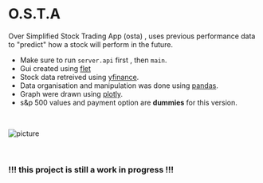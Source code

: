 # O.S.T.A

Over Simplified Stock Trading App (osta) , uses previous performance data to "predict" how a stock will perform in the future.
- Make sure to run `server.api` first , then `main`.
- Gui created using [flet](https://flet.dev/)
- Stock data retreived using [yfinance](https://pypi.org/project/yfinance/).
- Data organisation and manipulation was done using [pandas](https://pandas.pydata.org/).
- Graph were drawn using [plotly](https://plotly.com/).
- s&p 500 values and payment option are **dummies** for this version.
<br>

![picture](https://user-images.githubusercontent.com/72461398/210205638-fd184fab-dfa2-4c5d-83ec-cfc1ead8e284.jpg)

<br>

 ### !!!  this project is still a work in progress  !!!
